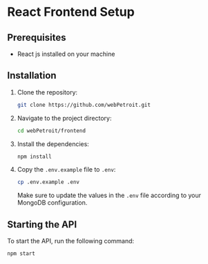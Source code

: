 # React Frontend Setup

## Prerequisites

- React js installed on your machine

## Installation

1. Clone the repository:

   ```bash
   git clone https://github.com/webPetroit.git
   ```

2. Navigate to the project directory:

   ```bash
   cd webPetroit/frontend
   ```

3. Install the dependencies:

   ```bash
   npm install
   ```

4. Copy the `.env.example` file to `.env`:

   ```bash
   cp .env.example .env
   ```

   Make sure to update the values in the `.env` file according to your MongoDB configuration.

## Starting the API

To start the API, run the following command:

```bash
npm start
```
